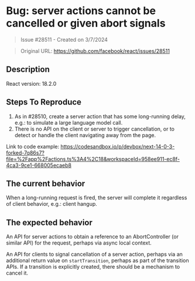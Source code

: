 # Bug: server actions cannot be cancelled or given abort signals

> Issue #28511 - Created on 3/7/2024

> Original URL: https://github.com/facebook/react/issues/28511

## Description

React version: 18.2.0

## Steps To Reproduce

1. As in #28510, create a server action that has some long-running delay, e.g.: to simulate a large language model call.
2. There is no API on the client or server to trigger cancellation, or to detect or handle the client navigating away from the page.

Link to code example: https://codesandbox.io/p/devbox/next-14-0-3-forked-7q86s7?file=%2Fapp%2Factions.ts%3A4%2C18&workspaceId=958ee911-ec8f-4ca3-9ce1-668005ecaeb8

## The current behavior

When a long-running request is fired, the server will complete it regardless of client behavior, e.g.: client hangup.

## The expected behavior

An API for server actions to obtain a reference to an AbortController (or similar API) for the request, perhaps via async local context.

An API for clients to signal cancellation of a server action, perhaps via an additional return value on `startTransition`, perhaps as part of the transition APIs. If a transition is explicitly created, there should be a mechanism to cancel it.
